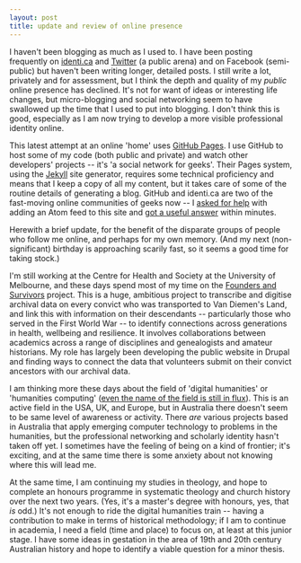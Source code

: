 ```yaml
---
layout: post
title: update and review of online presence
---
```


I haven't been blogging as much as I used to. I have been posting frequently on [identi.ca](http://identi.ca/claudine) and [Twitter](http://twitter.com/claudinec) (a public arena) and on Facebook (semi-public) but haven't been writing longer, detailed posts. I still write a lot, privately and for assessment, but I think the depth and quality of my *public* online presence has declined. It's not for want of ideas or interesting life changes, but micro-blogging and social networking seem to have swallowed up the time that I used to put into blogging. I don't think this is good, especially as I am now trying to develop a more visible professional identity online.

This latest attempt at an online 'home' uses [GitHub Pages](http://github.com/blog/272-github-pages). I use GitHub to host some of my code (both public and private) and watch other developers' projects -- it's 'a social network for geeks'. Their Pages system, using the [Jekyll](http://github.com/mojombo/jekyll/) site generator, requires some technical proficiency and means that I keep a copy of all my content, but it takes care of some of the routine details of generating a blog. GitHub and identi.ca are two of the fast-moving online communities of geeks now -- I [asked for help](http://identi.ca/notice/14888581) with adding an Atom feed to this site and [got a useful answer](http://identi.ca/notice/14888677) within minutes.

Herewith a brief update, for the benefit of the disparate groups of people who follow me online, and perhaps for my own memory. (And my next (non-significant) birthday is approaching scarily fast, so it seems a good time for taking stock.)

I'm still working at the Centre for Health and Society at the University of Melbourne, and these days spend most of my time on the [Founders and Survivors](http://www.foundersandsurvivors.org/) project. This is a huge, ambitious project to transcribe and digitise archival data on every convict who was transported to Van Diemen's Land, and link this with information on their descendants -- particularly those who served in the First World War -- to identify connections across generations in health, wellbeing and resilience. It involves collaborations between academics across a range of disciplines and genealogists and amateur historians. My role has largely been developing the public website in Drupal and finding ways to connect the data that volunteers submit on their convict ancestors with our archival data.

I am thinking more these days about the field of 'digital humanities' or 'humanities computing' ([even the name of the field is still in flux](http://www.arts-humanities.net/bibliography/574)). This is an active field in the USA, UK, and Europe, but in Australia there doesn't seem to be same level of awareness or activity. There *are* various projects based in Australia that apply emerging computer technology to problems in the humanities, but the professional networking and scholarly identity hasn't taken off yet. I sometimes have the feeling of being on a kind of frontier; it's exciting, and at the same time there is some anxiety about not knowing where this will lead me.

At the same time, I am continuing my studies in theology, and hope to complete an honours programme in systematic theology and church history over the next two years. (Yes, it's a master's degree with honours, yes, that *is* odd.) It's not enough to ride the digital humanities train -- having a contribution to make in terms of historical methodology; if I am to continue in academia, I need a field (time and place) to focus on, at least at this junior stage. I have some ideas in gestation in the area of 19th and 20th century Australian history and hope to identify a viable question for a minor thesis.
